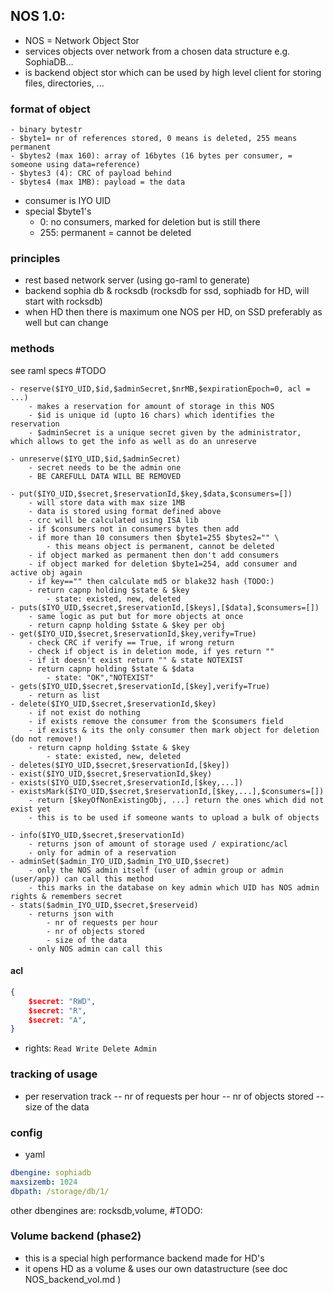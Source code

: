 ## NOS 1.0:

- NOS = Network Object Stor
- services objects over network from a chosen data structure e.g. SophiaDB...
- is backend object stor which can be used by high level client for storing files, directories, ...

### format of object

```
- binary bytestr
- $byte1= nr of references stored, 0 means is deleted, 255 means permanent
- $bytes2 (max 160): array of 16bytes (16 bytes per consumer, = someone using data=reference)
- $bytes3 (4): CRC of payload behind
- $bytes4 (max 1MB): payload = the data
```

- consumer is IYO UID
- special $byte1's
	- 0: no consumers, marked for deletion but is still there
	- 255: permanent = cannot be deleted

### principles

- rest based network server (using go-raml to generate)
- backend sophia db & rocksdb (rocksdb for ssd, sophiadb for HD, will start with rocksdb)
- when HD then there is maximum one NOS per HD, on SSD preferably as well but can change

### methods

see raml specs #TODO

```
- reserve($IYO_UID,$id,$adminSecret,$nrMB,$expirationEpoch=0, acl = ...)
	- makes a reservation for amount of storage in this NOS
	- $id is unique id (upto 16 chars) which identifies the reservation
	- $adminSecret is a unique secret given by the administrator, which allows to get the info as well as do an unreserve

- unreserve($IYO_UID,$id,$adminSecret)
	- secret needs to be the admin one
	- BE CAREFULL DATA WILL BE REMOVED

- put($IYO_UID,$secret,$reservationId,$key,$data,$consumers=[])
	- will store data with max size 1MB
	- data is stored using format defined above
	- crc will be calculated using ISA lib
	- if $consumers not in consumers bytes then add
	- if more than 10 consumers then $byte1=255 $bytes2="" \
		- this means object is permanent, cannot be deleted
	- if object marked as permanent then don't add consumers
	- if object marked for deletion $byte1=254, add consumer and active obj again
	- if key=="" then calculate md5 or blake32 hash (TODO:)
	- return capnp holding $state & $key
		- state: existed, new, deleted
- puts($IYO_UID,$secret,$reservationId,[$keys],[$data],$consumers=[])
	- same logic as put but for more objects at once
	- return capnp holding $state & $key per obj
- get($IYO_UID,$secret,$reservationId,$key,verify=True)
	- check CRC if verify == True, if wrong return
	- check if object is in deletion mode, if yes return ""
	- if it doesn't exist return "" & state NOTEXIST
	- return capnp holding $state & $data
		- state: "OK","NOTEXIST"
- gets($IYO_UID,$secret,$reservationId,[$key],verify=True)
	- return as list
- delete($IYO_UID,$secret,$reservationId,$key)
	- if not exist do nothing
	- if exists remove the consumer from the $consumers field
	- if exists & its the only consumer then mark object for deletion (do not remove!)
	- return capnp holding $state & $key
		- state: existed, new, deleted
- deletes($IYO_UID,$secret,$reservationId,[$key])
- exist($IYO_UID,$secret,$reservationId,$key)
- exists($IYO_UID,$secret,$reservationId,[$key,...])
- existsMark($IYO_UID,$secret,$reservationId,[$key,...],$consumers=[])
	- return [$keyOfNonExistingObj, ...] return the ones which did not exist yet
	- this is to be used if someone wants to upload a bulk of objects

- info($IYO_UID,$secret,$reservationId)
	- returns json of amount of storage used / expirationc/acl
	- only for admin of a reservation
- adminSet($admin_IYO_UID,$admin_IYO_UID,$secret)
	- only the NOS admin itself (user of admin group or admin (user/app)) can call this method
	- this marks in the database on key admin which UID has NOS admin rights & remembers secret
- stats($admin_IYO_UID,$secret,$reserveid)
	- returns json with
		- nr of requests per hour
		- nr of objects stored
		- size of the data
	- only NOS admin can call this

```

#### acl

```json
{
	$secret: "RWD",
	$secret: "R",
	$secret: "A",
}
```

- rights: ```Read Write Delete Admin```


### tracking of usage

- per reservation track
-- nr of requests per hour
-- nr of objects stored
-- size of the data

### config

- yaml

```yaml
dbengine: sophiadb
maxsizemb: 1024
dbpath: /storage/db/1/
```

other dbengines are: rocksdb,volume, #TODO:

### Volume backend (phase2)

- this is a special high performance backend made for HD's
- it opens HD as a volume & uses our own datastructure (see doc NOS_backend_vol.md	)
